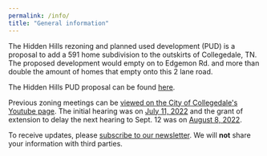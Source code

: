 ```yaml
---
permalink: /info/
title: "General information"
---
```


The Hidden Hills rezoning and planned used development (PUD) is a proposal to add a 591 home subdivision to the outskirts of Collegedale, TN.
The proposed development would empty on to Edgemon Rd. and more than double the amount of homes that empty onto this 2 lane road.

The Hidden Hills PUD proposal can be found [here](https://cms8.revize.com/revize/collegedaletn//Document%20Center/Agendas%20&%20Minutes/Planning%20Commission/2022/PC%207-11-2022%20AgendaRev.pdf).

Previous zoning meetings can be [viewed on the City of Collegedale's Youtube page](https://www.youtube.com/channel/UCJBkeSGGrkHD1D6Ws5m9eNg/videos).
The initial hearing was on [July 11, 2022](https://www.youtube.com/watch?v=toS4m6tmVnk) and the grant of extension to delay the next hearing to Sept. 12 was on [August 8, 2022](https://www.youtube.com/watch?v=222TXP6FGX8).

To receive updates, please [subscribe to our newsletter](https://mailchi.mp/13197dcacffb/hidden-hills-rezoning-newsletter).
We will **not** share your information with third parties.
